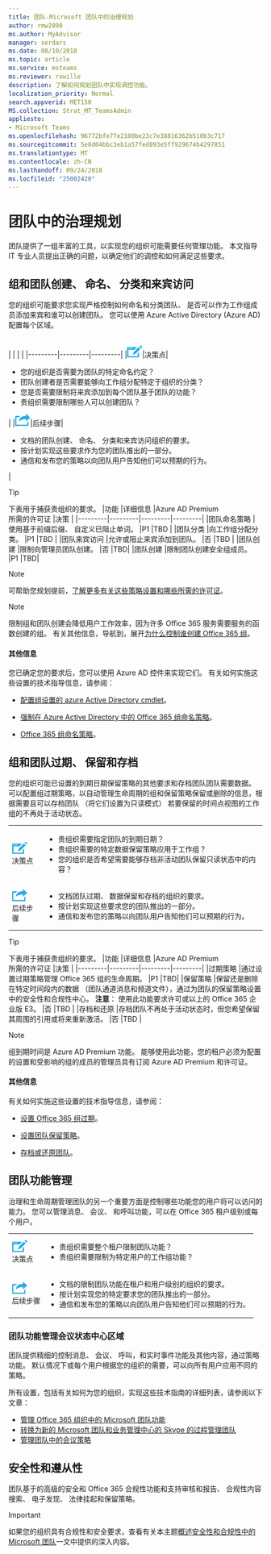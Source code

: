 ```yaml
---
title: 团队-Microsoft 团队中的治理规划
author: rmw2890
ms.author: MyAdvisor
manager: serdars
ms.date: 08/10/2018
ms.topic: article
ms.service: msteams
ms.reviewer: rowille
description: 了解如何规划团队中实现调控功能。
localization_priority: Normal
search.appverid: MET150
MS.collection: Strat_MT_TeamsAdmin
appliesto:
- Microsoft Teams
ms.openlocfilehash: 96772bfe77e2100be23c7e38816362b510b3c717
ms.sourcegitcommit: 5e8d04bbc3eb1a57fed893e5ff929674b4297851
ms.translationtype: MT
ms.contentlocale: zh-CN
ms.lasthandoff: 09/24/2018
ms.locfileid: "25002420"
---
```

# <a name="plan-for-governance-in-teams"></a>团队中的治理规划

团队提供了一组丰富的工具，以实现您的组织可能需要任何管理功能。 本文指导 IT 专业人员提出正确的问题，以确定他们的调控和如何满足这些要求。 

## <a name="group-and-team-creation-naming-classification-and-guest-access"></a>组和团队创建、 命名、 分类和来宾访问

您的组织可能要求您实现严格控制如何命名和分类团队、 是否可以作为工作组成员添加来宾和谁可以创建团队。 您可以使用 Azure Active Directory (Azure AD) 配置每个区域。 

<br>
|         |         |         |
|---------|---------|---------|
|<img src="media/audio_conferencing_image7.png" />|决策点|<ul><li>您的组织是否需要为团队的特定命名约定？</li><li>团队创建者是否需要能够向工作组分配特定于组织的分类？</li><li>您是否需要限制将来宾添加到每个团队基于团队的功能？</li><li>贵组织需要限制哪些人可以创建团队？</li></ul>|
|<img src="media/audio_conferencing_image9.png" />|后续步骤|<ul><li>文档的团队创建、 命名、 分类和来宾访问组织的要求。</li><li>按计划实现这些要求作为您的团队推出的一部分。</li><li>通信和发布您的策略以向团队用户告知他们可以预期的行为。</li></ul>|

> [!TIP]
下表用于捕获贵组织的要求。
|功能 |详细信息 |Azure AD Premium <br> 所需的许可证 |决策 |
|---------|---------|---------|---------|
|团队命名策略 | 使用基于前缀后缀、 自定义已阻止单词。 |P1 |TBD |
|团队分类 |向工作组分配分类。 |P1 |TBD |
|团队来宾访问 |允许或阻止来宾添加到团队。 |否 |TBD |
|团队创建 |限制向管理员团队创建。 |否 |TBD|
|团队创建 |限制团队创建安全组成员。 |P1 |TBD|

> [!NOTE]
> 可帮助您规划提前，[了解更多有关这些策略设置和哪些所需的许可证](https://docs.microsoft.com/azure/active-directory/users-groups-roles/groups-settings-cmdlets#template-settings)。

> [!NOTE]
> 限制组和团队创建会降低用户工作效率，因为许多 Office 365 服务需要服务的函数创建的组。 有关其他信息，导航到，展开[为什么控制谁创建 Office 365 组](https://support.office.com/article/manage-who-can-create-office-365-groups-4c46c8cb-17d0-44b5-9776-005fced8e618#why)。


#### <a name="additional-information"></a>其他信息

您已确定您的要求后，您可以使用 Azure AD 控件来实现它们。 有关如何实施这些设置的技术指导信息，请参阅：

-   [配置组设置的 azure Active Directory cmdlet](https://docs.microsoft.com/azure/active-directory/users-groups-roles/groups-settings-cmdlets)。

-   [强制在 Azure Active Directory 中的 Office 365 组命名策略](https://docs.microsoft.com/azure/active-directory/users-groups-roles/groups-naming-policy)。

-   [Office 365 组命名策略](https://support.office.com/article/office-365-groups-naming-policy-6ceca4d3-cad1-4532-9f0f-d469dfbbb552)。


## <a name="group-and-team-expiration-retention-and-archiving"></a>组和团队过期、 保留和存档

您的组织可能已设置的到期日期保留策略的其他要求和存档团队团队需要数据。 可以配置组过期策略，以自动管理生命周期的组和保留策略保留或删除的信息，根据需要且可以存档团队 （将它们设置为只读模式） 若要保留的时间点视图的工作组的不再处于活动状态。

|           |            |
|-----------|------------|
| ![](media/audio_conferencing_image7.png) <br/>决策点|<ul><li>贵组织需要指定团队的到期日期？</li><li>贵组织需要的特定数据保留策略应用于工作组？</li><li>您的组织是否希望需要能够存档非活动团队保留只读状态中的内容？</li></ul>|
| ![](media/audio_conferencing_image9.png)<br/>后续步骤|<ul><li>文档团队过期、 数据保留和存档的组织的要求。</li><li>按计划实现这些要求您的团队推出的一部分。</li><li>通信和发布您的策略以向团队用户告知他们可以预期的行为。</li></ul>|

> [!TIP]
下表用于捕获贵组织的要求。
|功能 |详细信息 |Azure AD Premium <br>所需的许可证 |决策 |
|---------|---------|---------|---------|
|过期策略 |通过设置过期策略管理 Office 365 组的生命周期。 |P1 |TBD|
|保留策略 |保留还是删除在特定时间段内的数据 （团队通道消息和频道文件），通过为团队的保留策略设置中的安全性和合规性中心。 **注意**： 使用此功能要求许可或以上的 Office 365 企业版 E3。 |否 |TBD |
|存档和还原 |存档团队不再处于活动状态时，但您希望保留其周围的引用或将来重新激活。 |否 |TBD |

> [!Note]
> 组到期时间是 Azure AD Premium 功能。 能够使用此功能，您的租户必须为配置的设置和受影响的组的成员的管理员具有订阅 Azure AD Premium 和许可证。

#### <a name="additional-information"></a>其他信息

有关如何实施这些设置的技术指导信息，请参阅：

-   [设置 Office 365 组过期](https://docs.microsoft.com/azure/active-directory/users-groups-roles/groups-lifecycle)。

-   [设置团队保留策略](retention-policies.md)。

-   [存档或还原团队](https://support.office.com/article/archive-or-restore-a-team-dc161cfd-b328-440f-974b-5da5bd98b5a7)。


## <a name="teams-feature-management"></a>团队功能管理

治理和生命周期管理团队的另一个重要方面是控制哪些功能您的用户将可以访问的能力。 您可以管理消息、 会议、 和呼叫功能，可以在 Office 365 租户级别或每个用户。 


|         |         |
|---------|---------|
| ![](media/audio_conferencing_image7.png) <br/>决策点|<ul><li>贵组织需要整个租户限制团队功能？</li><li>贵组织需要限制为特定用户的工作组功能？</li></ul>|
| ![](media/audio_conferencing_image9.png)<br/>后续步骤|<ul><li>文档的限制团队功能在租户和用户级别的组织的要求。</li><li>按计划实现您的特定要求您的团队推出的一部分。</li><li>通信和发布您的策略以向团队用户告知他们可以预期的行为。</li></ul>|

### <a name="teams-feature-management-focus-areas"></a>团队功能管理会议状态中心区域

团队提供精细的控制消息、 会议、 呼叫，和实时事件功能及其他内容，通过策略功能。 默认情况下或每个用户根据您的组织的需要，可以向所有用户应用不同的策略。 

所有设置，包括有关如何为您的组织，实现这些技术指南的详细列表，请参阅以下文章：

-   [管理 Office 365 组织中的 Microsoft 团队功能](enable-features-office-365.md)
-   [转换为新的 Microsoft 团队和业务管理中心的 Skype 的过程管理团队](manage-teams-skypeforbusiness-admin-center.md)
-   [管理团队中的会议策略](meeting-policies-in-teams.md)


## <a name="security-and-compliance"></a>安全性和遵从性

团队基于的高级的安全和 Office 365 合规性功能和支持审核和报告、 合规性内容搜索、 电子发现、 法律挂起和保留策略。 

> [!Important]
> 如果您的组织具有合规性和安全要求，查看有关本主题[概述安全性和合规性中的 Microsoft 团队](security-compliance-overview.md)一文中提供的深入内容。

<!--
## Teams lifecycle management

In addition to planning for governance, your organization might also be interested in planning for Teams lifecycle management. For practical guidance on planning for teams lifecycle management, see [Plan for lifecycle management in Teams](plan-teams-lifecycle.md).
-->